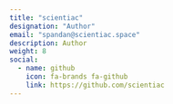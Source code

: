 ```yaml
---
title: "scientiac"
designation: "Author"
email: "spandan@scientiac.space"
description: Author
weight: 8
social:
  - name: github
    icon: fa-brands fa-github
    link: https://github.com/scientiac
---
```


